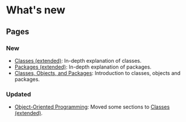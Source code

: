 # What's new

## Pages

### New
- [Classes (extended)](../2/classes-extension): In-depth explanation of classes.
- [Packages (extended)](../2/packages-extension): In-depth explanation of packages.
- [Classes, Objects, and Packages](../2/classes-objects-packages): Introduction to classes, objects and packages.

### Updated
- [Object-Oriented Programming](../2/oop): Moved some sections to [Classes (extended)](../2/classes-extension).
